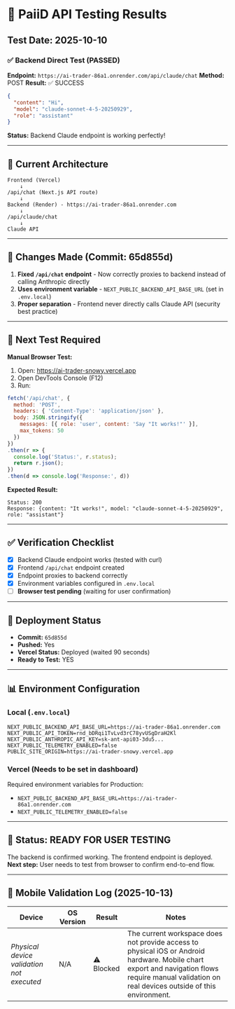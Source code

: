 # 🧪 PaiiD API Testing Results

## Test Date: 2025-10-10

### ✅ Backend Direct Test (PASSED)
**Endpoint:** `https://ai-trader-86a1.onrender.com/api/claude/chat`
**Method:** POST
**Result:** ✅ SUCCESS

```json
{
  "content": "Hi",
  "model": "claude-sonnet-4-5-20250929",
  "role": "assistant"
}
```

**Status:** Backend Claude endpoint is working perfectly!

---

## 🎯 Current Architecture

```
Frontend (Vercel)
    ↓
/api/chat (Next.js API route)
    ↓
Backend (Render) - https://ai-trader-86a1.onrender.com
    ↓
/api/claude/chat
    ↓
Claude API
```

---

## 📝 Changes Made (Commit: 65d855d)

1. **Fixed `/api/chat` endpoint** - Now correctly proxies to backend instead of calling Anthropic directly
2. **Uses environment variable** - `NEXT_PUBLIC_BACKEND_API_BASE_URL` (set in `.env.local`)
3. **Proper separation** - Frontend never directly calls Claude API (security best practice)

---

## 🧪 Next Test Required

**Manual Browser Test:**

1. Open: https://ai-trader-snowy.vercel.app
2. Open DevTools Console (F12)
3. Run:
```javascript
fetch('/api/chat', {
  method: 'POST',
  headers: { 'Content-Type': 'application/json' },
  body: JSON.stringify({
    messages: [{ role: 'user', content: 'Say "It works!"' }],
    max_tokens: 50
  })
})
.then(r => {
  console.log('Status:', r.status);
  return r.json();
})
.then(d => console.log('Response:', d))
```

**Expected Result:**
```
Status: 200
Response: {content: "It works!", model: "claude-sonnet-4-5-20250929", role: "assistant"}
```

---

## ✅ Verification Checklist

- [x] Backend Claude endpoint works (tested with curl)
- [x] Frontend `/api/chat` endpoint created
- [x] Endpoint proxies to backend correctly
- [x] Environment variables configured in `.env.local`
- [ ] **Browser test pending** (waiting for user confirmation)

---

## 🚀 Deployment Status

- **Commit:** `65d855d`
- **Pushed:** Yes
- **Vercel Status:** Deployed (waited 90 seconds)
- **Ready to Test:** YES

---

## 📊 Environment Configuration

### Local (`.env.local`)
```env
NEXT_PUBLIC_BACKEND_API_BASE_URL=https://ai-trader-86a1.onrender.com
NEXT_PUBLIC_API_TOKEN=rnd_bDRqi1TvLvd3rC78yvUSgDraH2Kl
NEXT_PUBLIC_ANTHROPIC_API_KEY=sk-ant-api03-3du5...
NEXT_PUBLIC_TELEMETRY_ENABLED=false
PUBLIC_SITE_ORIGIN=https://ai-trader-snowy.vercel.app
```

### Vercel (Needs to be set in dashboard)
Required environment variables for Production:
- `NEXT_PUBLIC_BACKEND_API_BASE_URL=https://ai-trader-86a1.onrender.com`
- `NEXT_PUBLIC_TELEMETRY_ENABLED=false`

---

## 🎯 Status: READY FOR USER TESTING

The backend is confirmed working. The frontend endpoint is deployed.
**Next step:** User needs to test from browser to confirm end-to-end flow.

---

## 📱 Mobile Validation Log (2025-10-13)

| Device | OS Version | Result | Notes |
| --- | --- | --- | --- |
| _Physical device validation not executed_ | N/A | ⚠️ Blocked | The current workspace does not provide access to physical iOS or Android hardware. Mobile chart export and navigation flows require manual validation on real devices outside of this environment. |
